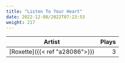 ```yaml
---
title: "Listen To Your Heart"
date: 2022-12-08/2022T07:23:53
weight: 217
---
```




 Artist | Plays 
----- | -----:
[Roxette]({{< ref "a28086">}}) | 3
